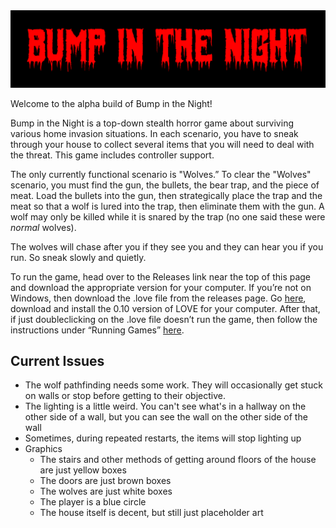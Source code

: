 <img src="https://raw.githubusercontent.com/joedono/Bump-in-the-Night/master/screenshot/02.png" />

Welcome to the alpha build of Bump in the Night!

Bump in the Night is a top-down stealth horror game about surviving various home invasion situations. In each scenario, you have to sneak through your house to collect several items that you will need to deal with the threat. This game includes controller support.

The only currently functional scenario is "Wolves.” To clear the "Wolves" scenario, you must find the gun, the bullets, the bear trap, and the piece of meat. Load the bullets into the gun, then strategically place the trap and the meat so that a wolf is lured into the trap, then eliminate them with the gun. A wolf may only be killed while it is snared by the trap (no one said these were *normal* wolves).

The wolves will chase after you if they see you and they can hear you if you run. So sneak slowly and quietly.

To run the game, head over to the Releases link near the top of this page and download the appropriate version for your computer. If you’re not on Windows, then download the .love file from the releases page. Go [here](https://love2d.org), download and install the 0.10 version of LOVE for your computer. After that, if just doubleclicking on the .love file doesn’t run the game, then follow the instructions under “Running Games” [here](https://love2d.org/wiki/Getting_Started).

## Current Issues
* The wolf pathfinding needs some work. They will occasionally get stuck on walls or stop before getting to their objective.
* The lighting is a little weird. You can't see what's in a hallway on the other side of a wall, but you can see the wall on the other side of the wall
* Sometimes, during repeated restarts, the items will stop lighting up
* Graphics
  * The stairs and other methods of getting around floors of the house are just yellow boxes
  * The doors are just brown boxes
  * The wolves are just white boxes
  * The player is a blue circle
  * The house itself is decent, but still just placeholder art